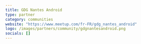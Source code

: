 ```yaml
---
title: GDG Nantes Android
type: partner
category: communities
website: "https://www.meetup.com/fr-FR/gdg_nantes_android"
logo: /images/partners/community/gdgnantesandroid.png
socials: []
---
```

